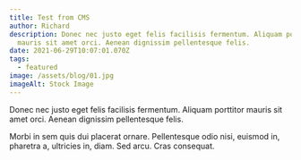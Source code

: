 ```yaml
---
title: Test from CMS
author: Richard
description: Donec nec justo eget felis facilisis fermentum. Aliquam porttitor
  mauris sit amet orci. Aenean dignissim pellentesque felis.
date: 2021-06-29T10:07:01.070Z
tags:
  - featured
image: /assets/blog/01.jpg
imageAlt: Stock Image
---
```

<!--StartFragment-->

Donec nec justo eget felis facilisis fermentum. Aliquam porttitor mauris sit amet orci. Aenean dignissim pellentesque felis.

Morbi in sem quis dui placerat ornare. Pellentesque odio nisi, euismod in, pharetra a, ultricies in, diam. Sed arcu. Cras consequat.

<!--EndFragment-->